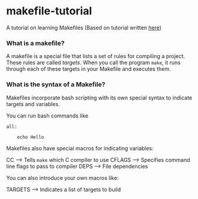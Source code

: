 makefile-tutorial
=================

A tutorial on learning Makefiles (Based on tutorial written [here](http://www.cs.colby.edu/maxwell/courses/tutorials/maketutor/))


### What is a makefile?

A makefile is a special file that lists a set of rules for compiling a project.
These rules are called *targets*.  When you call the program `make`, it runs through each of these targets in your Makefile and executes them.


### What is the syntax of a Makefile?

Makefiles incorporate bash scripting with its own special syntax to indicate targets and variables.

You can run bash commands like

```
all:

    echo Hello
```

Makefiles also have special macros for indicating variables:


CC          --> Tells `make` which C compiler to use
CFLAGS      --> Specifies command line flags to pass to compiler
DEPS        --> File dependencies


You can also introduce your own macros like:

TARGETS     --> Indicates a list of targets to build

